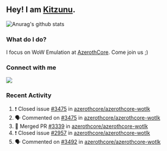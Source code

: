 ## Hey! I am [Kitzunu](https://Github.com/Kitzunu).

![Anurag's github stats](https://github-readme-stats.kitzunu.vercel.app/api?username=Kitzunu&show_icons=true)

### What do I do?

I focus on WoW Emulation at [AzerothCore](https://Github.com/AzerothCore). Come join us ;)

### Connect with me
[![](https://img.shields.io/badge/AzerothCore%20Discord-Connect%20with%20me!-green)](https://discord.com/invite/gkt4y2x)

### Recent Activity

<!--START_SECTION:activity-->
1. ❗️ Closed issue [#3475](https://github.com//azerothcore/azerothcore-wotlk/issues/3475) in [azerothcore/azerothcore-wotlk](https://github.com//azerothcore/azerothcore-wotlk)
2. 🗣 Commented on [#3475](https://github.com//azerothcore/azerothcore-wotlk/issues/3475) in [azerothcore/azerothcore-wotlk](https://github.com//azerothcore/azerothcore-wotlk)
3. 🎉 Merged PR [#3339](https://github.com//azerothcore/azerothcore-wotlk/pull/3339) in [azerothcore/azerothcore-wotlk](https://github.com//azerothcore/azerothcore-wotlk)
4. ❗️ Closed issue [#2957](https://github.com//azerothcore/azerothcore-wotlk/issues/2957) in [azerothcore/azerothcore-wotlk](https://github.com//azerothcore/azerothcore-wotlk)
5. 🗣 Commented on [#3492](https://github.com//azerothcore/azerothcore-wotlk/issues/3492) in [azerothcore/azerothcore-wotlk](https://github.com//azerothcore/azerothcore-wotlk)
<!--END_SECTION:activity-->

